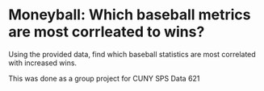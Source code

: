 # Moneyball: Which baseball metrics are most corrleated to wins?

Using the provided data, find which baseball statistics are most correlated with increased wins. 

This was done as a group project for CUNY SPS Data 621
